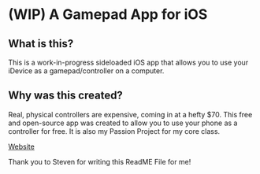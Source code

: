 # (WIP) A Gamepad App for iOS

## What is this?
This is a work-in-progress sideloaded iOS app that allows you to use your iDevice as a gamepad/controller on a computer. 

## Why was this created?
Real, physical controllers are expensive, coming in at a hefty $70. This free and open-source app was created to allow you to use your phone as a controller for free. 
It is also my Passion Project for my core class. 

[Website](https://nandanper5.wixsite.com/passionproj)

Thank you to Steven for writing this ReadME File for me!
